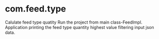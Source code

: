 # com.feed.type
Calulate feed type quatity
Run the project from main class-FeedImpl.
Application printing the feed type quantity highest value filtering input json data.
